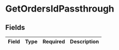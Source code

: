 # GetOrdersIdPassthrough


## Fields

| Field       | Type        | Required    | Description |
| ----------- | ----------- | ----------- | ----------- |